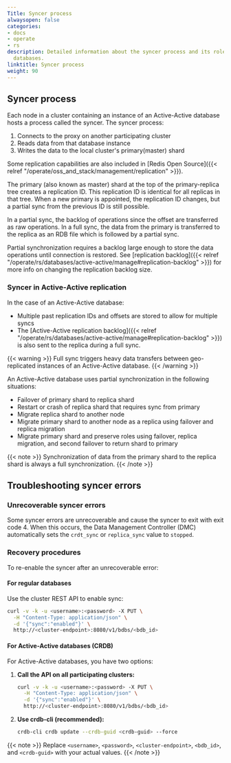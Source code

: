 ```yaml
---
Title: Syncer process
alwaysopen: false
categories:
- docs
- operate
- rs
description: Detailed information about the syncer process and its role in distributed
  databases.
linktitle: Syncer process
weight: 90
---
```


## Syncer process

Each node in a cluster containing an instance of an Active-Active database hosts a process called the syncer.
The syncer process:

1. Connects to the proxy on another participating cluster
1. Reads data from that database instance
1. Writes the data to the local cluster's primary(master) shard

Some replication capabilities are also included in [Redis Open Source]({{< relref "/operate/oss_and_stack/management/replication" >}}).

The primary (also known as master) shard at the top of the primary-replica tree creates a replication ID.
This replication ID is identical for all replicas in that tree.
When a new primary is appointed, the replication ID changes, but a partial sync from the previous ID is still possible.


In a partial sync, the backlog of operations since the offset are transferred as raw operations.
In a full sync, the data from the primary is transferred to the replica as an RDB file which is followed by a partial sync.

Partial synchronization requires a backlog large enough to store the data operations until connection is restored. See [replication backlog]({{< relref "/operate/rs/databases/active-active/manage#replication-backlog" >}}) for more info on changing the replication backlog size.

### Syncer in Active-Active replication

In the case of an Active-Active database:

- Multiple past replication IDs and offsets are stored to allow for multiple syncs
- The [Active-Active replication backlog]({{< relref "/operate/rs/databases/active-active/manage#replication-backlog" >}}) is also sent to the replica during a full sync.

{{< warning >}}
Full sync triggers heavy data transfers between geo-replicated instances of an Active-Active database.
{{< /warning >}}

An Active-Active database uses partial synchronization in the following situations:

- Failover of primary shard to replica shard
- Restart or crash of replica shard that requires sync from primary
- Migrate replica shard to another node
- Migrate primary shard to another node as a replica using failover and replica migration
- Migrate primary shard and preserve roles using failover, replica migration, and second failover to return shard to primary

{{< note >}}
Synchronization of data from the primary shard to the replica shard is always a full synchronization.
{{< /note >}}

## Troubleshooting syncer errors

### Unrecoverable syncer errors

Some syncer errors are unrecoverable and cause the syncer to exit with exit code 4. When this occurs, the Data Management Controller (DMC) automatically sets the `crdt_sync` or `replica_sync` value to `stopped`.

### Recovery procedures

To re-enable the syncer after an unrecoverable error:

#### For regular databases

Use the cluster REST API to enable sync:

```sh
curl -v -k -u <username>:<password> -X PUT \
  -H "Content-Type: application/json" \
  -d '{"sync":"enabled"}' \
  http://<cluster-endpoint>:8080/v1/bdbs/<bdb_id>
```

#### For Active-Active databases (CRDB)

For Active-Active databases, you have two options:

1. **Call the API on all participating clusters:**

   ```sh
   curl -v -k -u <username>:<password> -X PUT \
     -H "Content-Type: application/json" \
     -d '{"sync":"enabled"}' \
     http://<cluster-endpoint>:8080/v1/bdbs/<bdb_id>
   ```

2. **Use crdb-cli (recommended):**

   ```sh
   crdb-cli crdb update --crdb-guid <crdb-guid> --force
   ```

{{< note >}}
Replace `<username>`, `<password>`, `<cluster-endpoint>`, `<bdb_id>`, and `<crdb-guid>` with your actual values.
{{< /note >}}